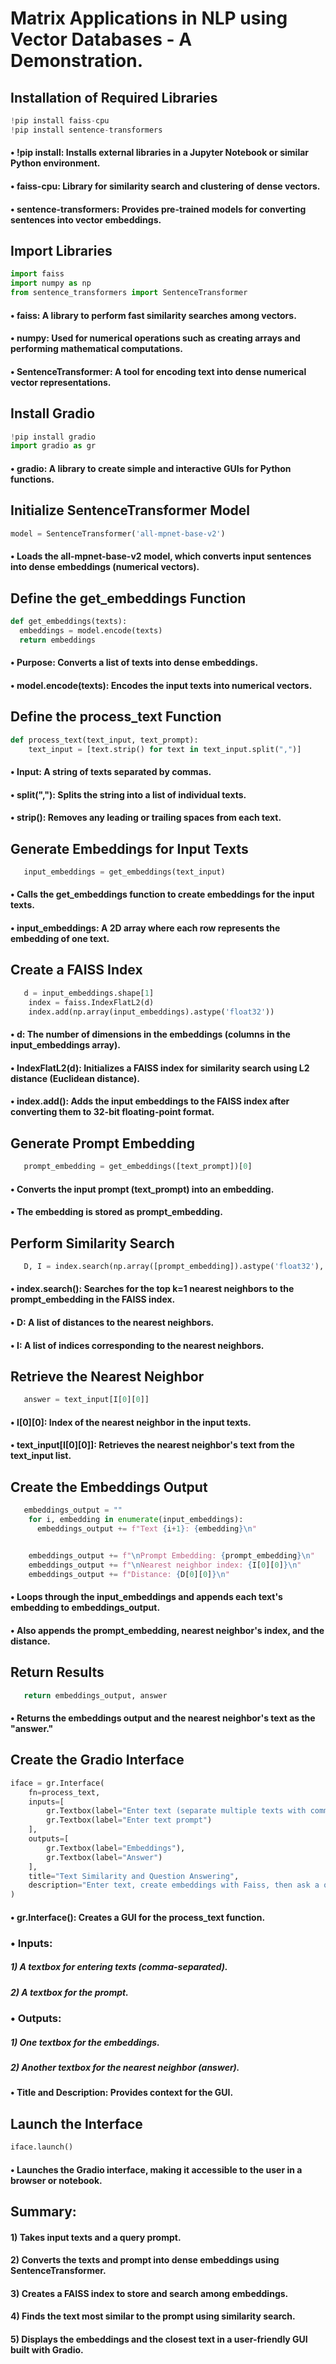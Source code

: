 # Matrix Applications in NLP using Vector Databases - A Demonstration.

## Installation of Required Libraries
```python
!pip install faiss-cpu
!pip install sentence-transformers
```
#### •  !pip install:  Installs external libraries in a Jupyter Notebook or similar Python environment.
#### • faiss-cpu: Library for similarity search and clustering of dense vectors.
#### • sentence-transformers: Provides pre-trained models for converting sentences into vector embeddings. 


## Import Libraries
```python
import faiss
import numpy as np
from sentence_transformers import SentenceTransformer
```
#### •  faiss: A library to perform fast similarity searches among vectors.
#### •  numpy: Used for numerical operations such as creating arrays and performing mathematical computations.
#### •  SentenceTransformer: A tool for encoding text into dense numerical vector representations.


## Install Gradio
```python
!pip install gradio
import gradio as gr
```
#### •  gradio: A library to create simple and interactive GUIs for Python functions.


## Initialize SentenceTransformer Model
```python
model = SentenceTransformer('all-mpnet-base-v2')
```
#### •  Loads the all-mpnet-base-v2 model, which converts input sentences into dense embeddings (numerical vectors).


## Define the get_embeddings Function
```python
def get_embeddings(texts):
  embeddings = model.encode(texts)
  return embeddings
```
#### •  Purpose: Converts a list of texts into dense embeddings.
#### •  model.encode(texts): Encodes the input texts into numerical vectors.


## Define the process_text Function
```python
def process_text(text_input, text_prompt):
    text_input = [text.strip() for text in text_input.split(",")]
```
#### •  Input: A string of texts separated by commas.
#### •  split(","): Splits the string into a list of individual texts.
#### •  strip(): Removes any leading or trailing spaces from each text.


## Generate Embeddings for Input Texts
```python
   input_embeddings = get_embeddings(text_input)
```
#### •  Calls the get_embeddings function to create embeddings for the input texts.
#### •  input_embeddings: A 2D array where each row represents the embedding of one text.


## Create a FAISS Index
```python
   d = input_embeddings.shape[1]
    index = faiss.IndexFlatL2(d)
    index.add(np.array(input_embeddings).astype('float32'))
```
#### •  d: The number of dimensions in the embeddings (columns in the input_embeddings array).
#### •  IndexFlatL2(d): Initializes a FAISS index for similarity search using L2 distance (Euclidean distance).
#### •  index.add(): Adds the input embeddings to the FAISS index after converting them to 32-bit floating-point format.


## Generate Prompt Embedding
```python
   prompt_embedding = get_embeddings([text_prompt])[0]
```
#### •  Converts the input prompt (text_prompt) into an embedding.
#### •  The embedding is stored as prompt_embedding.


## Perform Similarity Search
```python
   D, I = index.search(np.array([prompt_embedding]).astype('float32'), k=1)
```
#### •  index.search(): Searches for the top k=1 nearest neighbors to the prompt_embedding in the FAISS index.
#### •  D: A list of distances to the nearest neighbors.
#### •  I: A list of indices corresponding to the nearest neighbors.


## Retrieve the Nearest Neighbor
```python
   answer = text_input[I[0][0]]
```
#### •  I[0][0]: Index of the nearest neighbor in the input texts.
#### •  text_input[I[0][0]]: Retrieves the nearest neighbor's text from the text_input list.


## Create the Embeddings Output
```python
   embeddings_output = ""
    for i, embedding in enumerate(input_embeddings):
      embeddings_output += f"Text {i+1}: {embedding}\n"


    embeddings_output += f"\nPrompt Embedding: {prompt_embedding}\n"
    embeddings_output += f"\nNearest neighbor index: {I[0][0]}\n"
    embeddings_output += f"Distance: {D[0][0]}\n"
```
#### •  Loops through the input_embeddings and appends each text's embedding to embeddings_output.
#### •  Also appends the prompt_embedding, nearest neighbor's index, and the distance.


## Return Results
```python
   return embeddings_output, answer
```
#### •  Returns the embeddings output and the nearest neighbor's text as the "answer."


## Create the Gradio Interface
```python
iface = gr.Interface(
    fn=process_text,
    inputs=[
        gr.Textbox(label="Enter text (separate multiple texts with commas)"),
        gr.Textbox(label="Enter text prompt")
    ],
    outputs=[
        gr.Textbox(label="Embeddings"),
        gr.Textbox(label="Answer")
    ],
    title="Text Similarity and Question Answering",
    description="Enter text, create embeddings with Faiss, then ask a question about the text."
)
```
#### •  gr.Interface(): Creates a GUI for the process_text function.

### •  Inputs:
#####   1)  A textbox for entering texts (comma-separated).
#####   2)  A textbox for the prompt.

### •  Outputs:
#####   1)  One textbox for the embeddings.
#####   2)  Another textbox for the nearest neighbor (answer).

#### •  Title and Description: Provides context for the GUI.


## Launch the Interface
```python
iface.launch()
```
#### •  Launches the Gradio interface, making it accessible to the user in a browser or notebook.


## Summary:
#### 1)  Takes input texts and a query prompt.
#### 2)  Converts the texts and prompt into dense embeddings using SentenceTransformer.
#### 3)  Creates a FAISS index to store and search among embeddings.
#### 4)  Finds the text most similar to the prompt using similarity search.
#### 5)  Displays the embeddings and the closest text in a user-friendly GUI built with Gradio.















